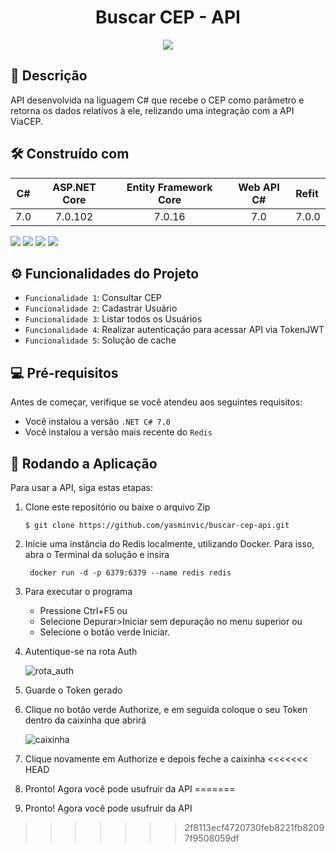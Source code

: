<h1 align="center"> Buscar CEP - API </h1>
<p align="center">
<img loading="lazy" src="http://img.shields.io/static/v1?label=STATUS&message=EM%20DESENVOLVIMENTO&color=GREEN&style=for-the-badge"/>
</p>


## 📝 Descrição

<p> API desenvolvida na liguagem C# que recebe o CEP como parâmetro e retorna os dados relativos à ele, relizando uma integração com a API ViaCEP.</p>

## 🛠️ Construído com

C# | ASP.NET Core | Entity Framework Core | Web API C# | Refit
:---:|:--------------:|:-----------------------:|:--------:|:------
7.0| 7.0.102      | 7.0.16                 | 7.0  | 7.0.0

<img src="https://img.shields.io/badge/CSharp-8d0579?style=for-the-badge&logo=csharp&logoColor=white"> 	<img src="https://img.shields.io/badge/.NET-5C2D91?style=for-the-badge&logo=.net&logoColor=white"> <img src="https://img.shields.io/badge/SQLServer-07405E?style=for-the-badge&logo=sqlserver&logoColor=white"> <img src="https://img.shields.io/badge/redis-%23DD0031.svg?style=for-the-badge&logo=redis&logoColor=white">

## ⚙️ Funcionalidades do Projeto

- `Funcionalidade 1`: Consultar CEP
- `Funcionalidade 2`: Cadastrar Usuário
- `Funcionalidade 3`: Listar todos os Usuários
- `Funcionalidade 4`: Realizar autenticação para acessar API via TokenJWT
- `Funcionalidade 5`: Solução de cache

## 💻 Pré-requisitos

Antes de começar, verifique se você atendeu aos seguintes requisitos:

- Você instalou a versão  `.NET C# 7.0`
- Você instalou a versão mais recente do `Redis`
  
## 🚀 Rodando a Aplicação 

Para usar a API, siga estas etapas:


1. Clone este repositório ou baixe o arquivo Zip
    ```
    $ git clone https://github.com/yasminvic/buscar-cep-api.git
    ```
2. Inicie uma instância do Redis localmente, utilizando Docker. Para isso, abra o Terminal da solução e insira
   ```
    docker run -d -p 6379:6379 --name redis redis
    ```
    
4. Para executar o programa
   - Pressione Ctrl+F5 ou
   - Selecione Depurar>Iniciar sem depuração no menu superior ou
   - Selecione o botão verde Iniciar.
  
5. Autentique-se na rota Auth
   
   ![rota_auth](https://github.com/yasminvic/buscar-cep-api/assets/88940787/03d83a69-48d0-4b41-a15d-0d078314afae)

6. Guarde o Token gerado
7. Clique no botão verde Authorize, e em seguida coloque o seu Token dentro da caixinha que abrirá

   ![caixinha](https://github.com/yasminvic/buscar-cep-api/assets/88940787/24767c32-dee6-486d-ae00-88627a539ba6)

8. Clique novamente em Authorize e depois feche a caixinha
<<<<<<< HEAD
9. Pronto! Agora você pode usufruir da API
=======
9. Pronto! Agora você pode usufruir da API
>>>>>>> 2f8113ecf4720730feb8221fb82097f9508059df
